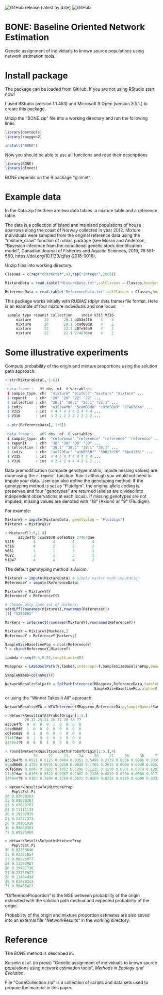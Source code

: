 ![GitHub release (latest by date)](https://img.shields.io/github/v/release/markkukuismin/BONE)
![GitHub](https://img.shields.io/github/license/markkukuismin/BONE)

# BONE: Baseline Oriented Network Estimation

Genetic assignment of individuals to known source populations using network estimation tools.

# Install package

The package can be loaded from GitHub. If you are not using RStudio start now!

I used RStudio (version 1.1.453) and Microsoft R Open (version 3.5.1.) to create this package.

Unzip the "BONE.zip" file into a working directory and run the following lines:

```r
library(devtools)
library(roxygen2)

install("BONE")
```
Now you should be able to use all functions and read their descriptions

```r
library(BONE)
library(glmnet)
```

BONE depends on the R package "glmnet".

# Example data

In the Data.zip file there are two data tables: a mixture table and a reference table.

The data is a collection of island and mainland populations of house sparrows along the coast of Norway collected in year 2012. Mixture individuals were sampled from the original reference data using the "mixture_draw" function of rubias package (see Moran and Anderson, "Bayesian inference from the conditional genetic stock identification model", Canadian Journal of Fisheries and Aquatic Sciences, 2019, 76:551-560, https://doi.org/10.1139/cjfas-2018-0016).

Unzip files into working directory.

```r
Classes = c(rep("character",4),rep("integer",2000))

MixtureData = read.table("MixtureData.txt",colClasses = Classes,header=T)

ReferenceData = read.table("ReferenceData.txt",colClasses = Classes,header=T)
```

This package works initially with RUBIAS (dplyr data frame) file format. Here is an example of four mixture individuals and one locus:

```r
 sample_type repunit collection    indiv V315 V316
     mixture      20       20.1 a353e4fb    4    4
     mixture      20       20.1 5cad80d8    4    2
     mixture      22       22.1 c0fe50a9    4    2
     mixture      22       22.1 27467dae    4    2
```

# Some illustrative experiments

Compute probability of the origin and mixture proportions using the solution path approach:

```r
> str(MixtureData[, 1:6])

'data.frame':	99 obs. of  6 variables:
 $ sample_type: chr  "mixture" "mixture" "mixture" "mixture" ...
 $ repunit    : chr  "20" "20" "22" "22" ...
 $ collection : chr  "20.1" "20.1" "22.1" "22.1" ...
 $ indiv      : chr  "a353e4fb" "5cad80d8" "c0fe50a9" "27467dae" ...
 $ V315       : int  4 4 4 4 2 4 2 4 4 4 ...
 $ V316       : int  4 2 2 2 2 2 2 2 2 2 ...
 
 > str(ReferenceData[, 1:6])
 
'data.frame':	469 obs. of  6 variables:
 $ sample_type: chr  "reference" "reference" "reference" "reference" ...
 $ repunit    : chr  "38" "38" "38" "38" ...
 $ collection : chr  "38.1" "38.1" "38.1" "38.1" ...
 $ indiv      : chr  "ae7297ac" "a1b0350f" "300c3c26" "3bc4f361" ...
 $ V315       : int  4 4 4 4 4 4 4 4 4 4 ...
 $ V316       : int  4 2 4 2 4 4 4 2 2 2 ...
```

Data premodification (compute genotype matrix, impute missing values) are done using the ```r impute ``` function. Run it although you would not need to impute your data. User can also define the genotyping method. If the genotyping method is set as "Fluidigm", the original allele coding is preserved and four "genotypes" are returned (alleles are divided into independent observations at each locus). If missing genotypes are not imputed, missing values are denoted with "18" (Axiom) or "9" (Fluidigm).

For example:

```r
MixtureY = impute(MixtureData, genotyping = "Fluidigm")
MixtureY = MixtureY$Y

> MixtureY[1:5,1:4]
      a353e4fb 5cad80d8 c0fe50a9 27467dae
V315         4        4        4        4
V316         4        2        2        2
V681         1        1        3        1
V682         3        3        3        1
V1047        4        4        4        2
```
The default genotyping method is Axiom.

```r
MixtureY = impute(MixtureData) # Simple marker mode imputation
ReferenceY = impute(ReferenceData)

MixtureY = MixtureY$Y
ReferenceY = ReferenceY$Y

# Choose only same set of markers:
setdiff(rownames(MixtureY),rownames(ReferenceY))
[1] "V259281"

Markers = intersect(rownames(MixtureY),rownames(ReferenceY))

MixtureY = MixtureY[Markers,]
ReferenceY = ReferenceY[Markers,]

SampleSizeBaselinePop = ncol(ReferenceY)
Y = cbind(ReferenceY,MixtureY)

lambda = seq(0.4,0.02,length.out=40)

MBapprox = LASSOSolPath(Y,lambda,intercept=T,SampleSizeBaselinePop,Baseline=T)

SampleNames=colnames(Y)

NetworkResultsSolpath = SolPathInference(MBapprox,ReferenceData,SampleNames=SampleNames,
                                         SampleSizeBaselinePop,alpha=0.05)
```
or using the "Winner Takes it All" approach:

```r
NetworkResultsWTA = WTAInference(MBapprox,ReferenceData,SampleNames=SampleNames,SampleSizeBaselinePop)

> NetworkResultsWTA$ProbofOrigin[1:5,]
         20 22 23 24 26 27 28 38 77
a353e4fb  0  0  0  0  1  0  0  0  0
5cad80d8  1  0  0  0  0  0  0  0  0
c0fe50a9  0  1  0  0  0  0  0  0  0
27467dae  0  1  0  0  0  0  0  0  0
3449e4f9  0  0  0  1  0  0  0  0  0

> round(NetworkResultsSolpath$ProbofOrigin[1:5,],4)
             20     22     23     24     26     27     28     38     77 DifferenceProportion
a353e4fb 0.0511 0.0125 0.0404 0.0351 0.5490 0.2739 0.0036 0.0006 0.0339               0.0125
5cad80d8 0.4720 0.0931 0.0240 0.0038 0.1705 0.2072 0.0004 0.0038 0.0252               0.0267
c0fe50a9 0.0047 0.2933 0.1052 0.1296 0.1225 0.1590 0.0561 0.0014 0.1282               0.0103
27467dae 0.0165 0.3520 0.0787 0.1882 0.2126 0.0819 0.0528 0.0000 0.0173               0.0156
3449e4f9 0.0303 0.3088 0.1769 0.3672 0.0269 0.0252 0.0315 0.0000 0.0332               0.0277

> NetworkResultsWTA$MixtureProp
   Pop\tEst.Pi
20 0.03030303
22 0.03030303
23 0.07070707
24 0.11111111
26 0.29292929
27 0.23737374
28 0.10101010
38 0.03030303
77 0.09595960

> NetworkResultsSolpath$MixtureProp
   Pop\tEst.Pi
20 0.02353646
22 0.02261854
23 0.08223077
24 0.11292987
26 0.29707736
27 0.22732527
28 0.11484434
38 0.03478313
77 0.08465427

```
"DifferenceProportion" is the MSE between probability of the origin estimated with the solution path method and expected probability of the origin.

Probability of the origin and mixture proportion estimates are also saved into an external file "NetworkResults" in the working directory.

# Reference

The BONE method is described in:

Kuismin et al. (in press) "Genetic assignment of individuals to known source populations using network estimation tools". *Methods in Ecology and Evolution*.

File "CodeCollection.zip" is a collection of scripts and data sets used to prepare the material in this paper.
